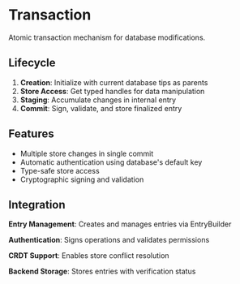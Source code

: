 # Transaction

Atomic transaction mechanism for database modifications.

## Lifecycle

1. **Creation**: Initialize with current database tips as parents
2. **Store Access**: Get typed handles for data manipulation
3. **Staging**: Accumulate changes in internal entry
4. **Commit**: Sign, validate, and store finalized entry

## Features

- Multiple store changes in single commit
- Automatic authentication using database's default key
- Type-safe store access
- Cryptographic signing and validation

## Integration

**Entry Management**: Creates and manages entries via EntryBuilder

**Authentication**: Signs operations and validates permissions

**CRDT Support**: Enables store conflict resolution

**Backend Storage**: Stores entries with verification status
